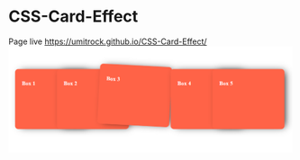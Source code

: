 # CSS-Card-Effect
Page live https://umitrock.github.io/CSS-Card-Effect/
<img src="https://github.com/UmitRock/CSS-Card-Effect/blob/main/page.PNG?raw=true" alt="">
